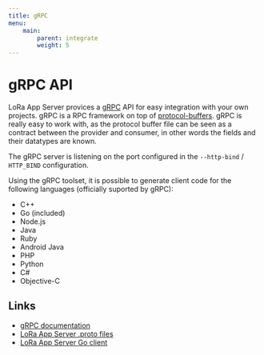 ```yaml
---
title: gRPC
menu:
    main:
        parent: integrate
        weight: 5
---
```


# gRPC API

LoRa App Server provices a [gRPC](http://www.grpc.io/) API for easy integration
with your own projects. gRPC is a RPC framework on top of [protocol-buffers](https://developers.google.com/protocol-buffers/).
gRPC is really easy to work with, as the protocol buffer file can be seen as
a contract between the provider and consumer, in other words the fields and
their datatypes are known.

The gRPC server is listening on the port configured in the
`--http-bind` / `HTTP_BIND` configuration.

Using the gRPC toolset, it is possible to generate client code for the following
languages (officially suported by gRPC):

* C++
* Go (included)
* Node.js
* Java
* Ruby
* Android Java
* PHP
* Python
* C#
* Objective-C

## Links

* [gRPC documentation](http://www.grpc.io/)
* [LoRa App Server .proto files](https://github.com/brocaar/lora-app-server/tree/master/api)
* [LoRa App Server Go client](https://godoc.org/github.com/brocaar/lora-app-server/api)
